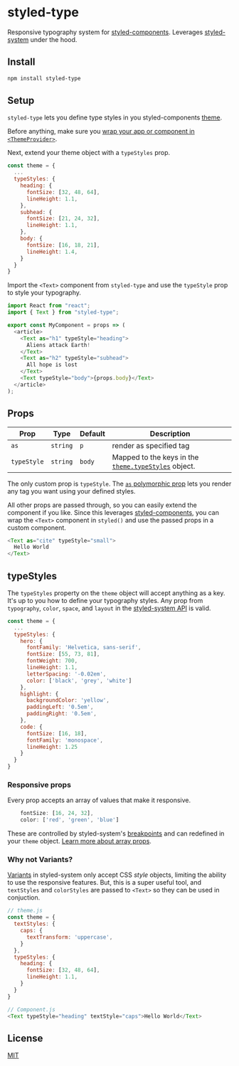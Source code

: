 # styled-type

Responsive typography system for [styled-components]. Leverages [styled-system] under the hood.

## Install

```sh
npm install styled-type
```

## Setup

`styled-type` lets you define type styles in you styled-components [theme](https://www.styled-components.com/docs/advanced#theming).

Before anything, make sure you [wrap your app or component in `<ThemeProvider>`](https://www.styled-components.com/docs/advanced#theming).

Next, extend your theme object with a `typeStyles` prop.

```js
const theme = {
  ...
  typeStyles: {
    heading: {
      fontSize: [32, 48, 64],
      lineHeight: 1.1,
    },
    subhead: {
      fontSize: [21, 24, 32],
      lineHeight: 1.1,
    },
    body: {
      fontSize: [16, 18, 21],
      lineHeight: 1.4,
    }
  }
}
```

Import the `<Text>` component from `styled-type` and use the `typeStyle` prop to style your typography.

```js
import React from "react";
import { Text } from "styled-type";

export const MyComponent = props => (
  <article>
    <Text as="h1" typeStyle="heading">
      Aliens attack Earth!
    </Text>
    <Text as="h2" typeStyle="subhead">
      All hope is lost
    </Text>
    <Text typeStyle="body">{props.body}</Text>
  </article>
);
```

## Props

| Prop        | Type     | Default | Description                                                         |
| ----------- | -------- | ------- | ------------------------------------------------------------------- |
| `as`        | `string` | `p`     | render as specified tag                                             |
| `typeStyle` | `string` | `body`  | Mapped to the keys in the [`theme.typeStyles`](#typestyles) object. |

The only custom prop is `typeStyle`. The [`as` polymorphic prop](https://www.styled-components.com/docs/api#as-polymorphic-prop) lets you render any tag you want using your defined styles.

All other props are passed through, so you can easily extend the component if you like. Since this leverages [styled-components], you can wrap the `<Text>` component in `styled()` and use the passed props in a custom component.

```js
<Text as="cite" typeStyle="small">
  Hello World
</Text>
```

## typeStyles

The `typeStyles` property on the `theme` object will accept anything as a key. It's up to you how to define your typography styles. Any prop from `typography`, `color`, `space`, and `layout` in the [styled-system API](https://styled-system.com/api) is valid.

```js
const theme = {
  ...
  typeStyles: {
    hero: {
      fontFamily: 'Helvetica, sans-serif',
      fontSize: [55, 73, 81],
      fontWeight: 700,
      lineHeight: 1.1,
      letterSpacing: '-0.02em',
      color: ['black', 'grey', 'white']
    },
    highlight: {
      backgroundColor: 'yellow',
      paddingLeft: '0.5em',
      paddingRight: '0.5em',
    },
    code: {
      fontSize: [16, 18],
      fontFamily: 'monospace',
      lineHeight: 1.25
    }
  }
}
```

### Responsive props

Every prop accepts an array of values that make it responsive.

```js
    fontSize: [16, 24, 32],
    color: ['red', 'green', 'blue']
```

These are controlled by styled-system's [breakpoints](https://styled-system.com/responsive-styles) and can redefined in your `theme` object. [Learn more about array props](https://styled-system.com/guides/array-props).

### Why not Variants?

[Variants](https://styled-system.com/variants/) in styled-system only accept CSS _style_ objects, limiting the ability to use the responsive features. But, this is a super useful tool, and `textStyles` and `colorStyles` are passed to `<Text>` so they can be used in conjuction.

```js
// theme.js
const theme = {
  textStyles: {
    caps: {
      textTransform: 'uppercase',
    }
  },
  typeStyles: {
    heading: {
      fontSize: [32, 48, 64],
      lineHeight: 1.1,
    }
  }
}

// Component.js
<Text typeStyle="heading" textStyle="caps">Hello World</Text>
```

## License

[MIT](https://github.com/bitmap/react-hook-inview/blob/master/LICENSE)

[styled-components]: https://www.styled-components.com/
[styled-system]: https://www.styled-system.com/
